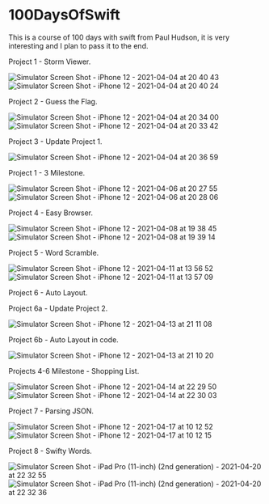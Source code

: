# 100DaysOfSwift

This is a course of 100 days with swift from Paul Hudson, it is very interesting and I plan to pass it to the end.

Project 1 - Storm Viewer.

![Simulator Screen Shot - iPhone 12 - 2021-04-04 at 20 40 43](https://user-images.githubusercontent.com/76879483/113517018-2abb3400-9586-11eb-9206-a589e7aa3d13.png) ![Simulator Screen Shot - iPhone 12 - 2021-04-04 at 20 40 24](https://user-images.githubusercontent.com/76879483/113517019-2bec6100-9586-11eb-8e4c-adb66d2a0887.png)


Project 2 - Guess the Flag.

![Simulator Screen Shot - iPhone 12 - 2021-04-04 at 20 34 00](https://user-images.githubusercontent.com/76879483/113516839-2e9a8680-9585-11eb-8845-18099fe846c5.png) ![Simulator Screen Shot - iPhone 12 - 2021-04-04 at 20 33 42](https://user-images.githubusercontent.com/76879483/113516841-2f331d00-9585-11eb-8e1a-fab270651bad.png)


Project 3 - Update Project 1.

![Simulator Screen Shot - iPhone 12 - 2021-04-04 at 20 36 59](https://user-images.githubusercontent.com/76879483/113516905-9355e100-9585-11eb-88a2-f518a618e02f.png)


Project 1 - 3 Milestone.

![Simulator Screen Shot - iPhone 12 - 2021-04-06 at 20 27 55](https://user-images.githubusercontent.com/76879483/113755865-76521700-9719-11eb-8d2d-3358e9436b45.png) ![Simulator Screen Shot - iPhone 12 - 2021-04-06 at 20 28 06](https://user-images.githubusercontent.com/76879483/113755910-810cac00-9719-11eb-9907-c713d92ad1ae.png)


Project 4 - Easy Browser.

![Simulator Screen Shot - iPhone 12 - 2021-04-08 at 19 38 45](https://user-images.githubusercontent.com/76879483/114064840-b09af000-98a2-11eb-9ac6-159c7f0515aa.png) ![Simulator Screen Shot - iPhone 12 - 2021-04-08 at 19 39 14](https://user-images.githubusercontent.com/76879483/114064865-b55fa400-98a2-11eb-87eb-e08a53547fdc.png)


Project 5 - Word Scramble.

![Simulator Screen Shot - iPhone 12 - 2021-04-11 at 13 56 52](https://user-images.githubusercontent.com/76879483/114302079-1c15d500-9ad0-11eb-9727-b82ac6ed93ee.png) ![Simulator Screen Shot - iPhone 12 - 2021-04-11 at 13 57 09](https://user-images.githubusercontent.com/76879483/114302080-1cae6b80-9ad0-11eb-89ce-338ffb23da45.png)


Project 6 - Auto Layout.

Project 6a - Update Project 2.

![Simulator Screen Shot - iPhone 12 - 2021-04-13 at 21 11 08](https://user-images.githubusercontent.com/76879483/114603165-15d65300-9ca0-11eb-9b66-dc862e8b2477.png)

Project 6b - Auto Layout in code.

![Simulator Screen Shot - iPhone 12 - 2021-04-13 at 21 10 20](https://user-images.githubusercontent.com/76879483/114603420-5df57580-9ca0-11eb-880a-da464c8fbc7a.png)


Projects 4-6 Milestone - Shopping List.

![Simulator Screen Shot - iPhone 12 - 2021-04-14 at 22 29 50](https://user-images.githubusercontent.com/76879483/114769368-c876e600-9d72-11eb-8972-01c18d6f4d53.png) ![Simulator Screen Shot - iPhone 12 - 2021-04-14 at 22 30 03](https://user-images.githubusercontent.com/76879483/114769371-c9a81300-9d72-11eb-9458-c4a5f4dcc9e5.png)


Project 7 - Parsing JSON.

![Simulator Screen Shot - iPhone 12 - 2021-04-17 at 10 12 52](https://user-images.githubusercontent.com/76879483/115105129-95e10f00-9f65-11eb-93ee-f7a21de1a296.png) ![Simulator Screen Shot - iPhone 12 - 2021-04-17 at 10 12 15](https://user-images.githubusercontent.com/76879483/115105132-97aad280-9f65-11eb-9d9c-73c376db72ca.png)


Project 8 - Swifty Words.

![Simulator Screen Shot - iPad Pro (11-inch) (2nd generation) - 2021-04-20 at 22 32 55](https://user-images.githubusercontent.com/76879483/115454683-bb9e3a80-a229-11eb-9040-5468fae2ca21.png) ![Simulator Screen Shot - iPad Pro (11-inch) (2nd generation) - 2021-04-20 at 22 32 36](https://user-images.githubusercontent.com/76879483/115454686-bc36d100-a229-11eb-9c39-117af61782ec.png)








